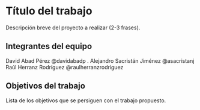 # Título del trabajo

Descripción breve del proyecto a realizar (2-3 frases).

## Integrantes del equipo

David Abad Pérez @davidabadp .
Alejandro Sacristán Jiménez @asacristanj
Raúl Herranz Rodríguez @raulherranzrodriguez

## Objetivos del trabajo

Lista de los objetivos que se persiguen con el trabajo propuesto.
